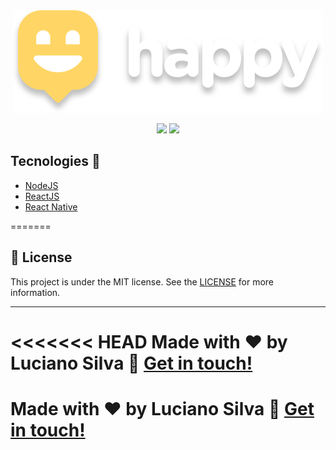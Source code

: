 <div align="center">
    <img src="./assets/logo.svg">
</div>

<p align="center">
    <img src="./assets/readmehappymobile.gif">
    <img src="./assets/readmehappyreactjs.gif">
</p>

## Tecnologies :rocket: 

- [NodeJS](https://nodejs.org/en/)
- [ReactJS](https://pt-br.reactjs.org/)
- [React Native](https://reactnative.dev/)


=======
## :memo: License
This project is under the MIT license. See the [LICENSE](https://github.com/Luciano-Ferreira/Proffy/blob/main/LICENSE) for more information.

---

<<<<<<< HEAD
Made with ♥ by Luciano Silva :wave: [Get in touch!](https://www.linkedin.com/in/lucianof-silva/)
=======
Made with ♥ by Luciano Silva :wave: [Get in touch!](https://www.linkedin.com/in/lucianof-silva/)
=======

